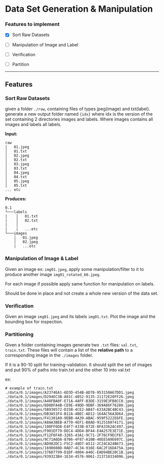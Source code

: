 # Data Set Generation & Manipulation

### Features to implement

- [x] Sort Raw Datasets
- [ ] Manipulation of Image and Label
- [ ] Verification
- [ ] Partition


------------
## Features

### Sort Raw Datasets

given a folder `./raw`, containing files of types jpeg(image) and txt(label). generate a new output folder named `{idx}` where idx is the version of the set containing 2 directories images and labels. Where images contains all images and labels all labels.

**Input:**
```
raw
│   01.jpeg
│   01.txt
│   02.jpeg
│   02.txt   
│   03.jpeg
│   03.txt   
│   04.jpeg
│   04.txt   
│   05.jpeg
│   05.txt   
... etc

```

**Produces:**
```
0.1
└───labels
|    │   01.txt
|    │   02.txt
|    │
|    |   ...etc
└───images
    │   01.jpeg
    │   02.jpeg
    |   ...etc
```

### Manipulation of Image & Label

Given an image ex: `img01.jpeg`, apply some manipulation/filter to it to produce another image `img01_rotated_60.jpeg`. 

For each image if possible apply same function for manipulation on labels.

Should be done in place and not create a whole new version of the data set.

### Verification 

Given an image `img01.jpeg` and its labels `img01.txt`. Plot the image and the bounding box for inspection.

### Partitioning

Given a folder containing images generate two `.txt` files: `val.txt`, `train.txt`. These files will contain a list of the **relative path** to a corresponding image in the `./images` folder. 

If it is a 90-10 split for training-validation. It should split the set of images and put 90% of paths into train.txt and the other 10 into val.txt

ex: 
```
# example of train.txt
./data/0.1/images/A2374EA1-6D3D-454B-AD78-953150A67DD1.jpeg
./data/0.1/images/D294EC3B-A01C-4052-9135-21172E28FF26.jpeg
./data/0.1/images/A40FBA0F-E71A-4AFF-B3DE-3159E3FB8CC0.jpeg
./data/0.1/images/6D0DFA4B-CE9E-49DD-9DBF-369A86F76280.jpeg
./data/0.1/images/5B930572-D15B-4CE2-AB47-633A2BC4BC43.jpeg
./data/0.1/images/DB3A51F4-B12A-4BEC-AD12-164AC56A3D64.jpeg
./data/0.1/images/F41301A9-9EBB-4A39-ABAC-959F5222E6FE.jpeg
./data/0.1/images/A8AA3BEB-A770-4EF1-B8AD-912516074171.jpeg
./data/0.1/images/100FF6D8-E4F7-433B-872E-8FA3362AC497.jpeg
./data/0.1/images/F901EF79-DEC4-4DD4-BF44-E4A257E3E71E.jpeg
./data/0.1/images/F12F6F48-3265-43A1-9C71-2F76CF9ECF67.jpeg
./data/0.1/images/9C71A6DA-8706-4F87-A10B-40EE5A9E697C.jpeg
./data/0.1/images/AD982DC1-F5C2-48D7-A512-2C24CA24B673.jpeg
./data/0.1/images/1698608D-0AD7-4C34-916E-6AC2F16DA75A.jpeg
./data/0.1/images/376D7799-D1DF-4004-A46C-EAD94BE20C1B.jpeg
./data/0.1/images/939323B4-1E34-4576-9061-213718334096.jpeg
```

